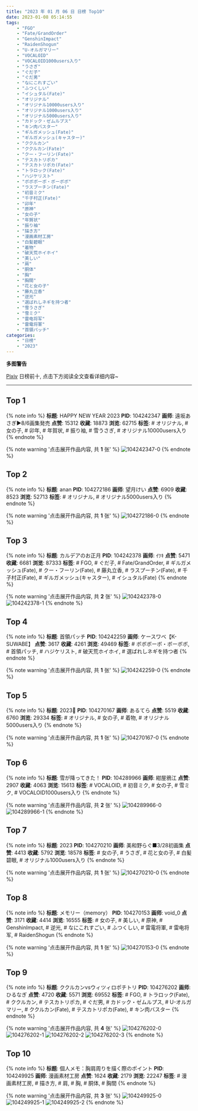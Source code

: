 ```yaml
---
title: "2023 年 01 月 06 日 日榜 Top10"
date: 2023-01-08 05:14:55
tags:
    - "FGO"
    - "Fate/GrandOrder"
    - "GenshinImpact"
    - "RaidenShogun"
    - "U-オルガマリー"
    - "VOCALOID"
    - "VOCALOID1000users入り"
    - "うさぎ"
    - "ぐだ子"
    - "ぐだ男"
    - "なにこれすごい"
    - "ふつくしい"
    - "イシュタル(Fate)"
    - "オリジナル"
    - "オリジナル10000users入り"
    - "オリジナル1000users入り"
    - "オリジナル5000users入り"
    - "カドック・ゼムルプス"
    - "キン肉バスター"
    - "ギルガメッシュ(Fate)"
    - "ギルガメッシュ(キャスター)"
    - "ククルカン"
    - "ククルカン(Fate)"
    - "クー・フーリン(Fate)"
    - "テスカトリポカ"
    - "テスカトリポカ(Fate)"
    - "トラロック(Fate)"
    - "ハジケリスト"
    - "ボボボーボ・ボーボボ"
    - "ラスプーチン(Fate)"
    - "初音ミク"
    - "千子村正(Fate)"
    - "卯年"
    - "原神"
    - "女の子"
    - "年賀状"
    - "振り袖"
    - "描き方"
    - "漫画素材工房"
    - "白髪碧眼"
    - "着物"
    - "破天荒ホイホイ"
    - "美しい"
    - "肩"
    - "胴体"
    - "胸"
    - "胸間"
    - "花と女の子"
    - "藤丸立香"
    - "逆光"
    - "選ばれしネギを持つ者"
    - "雪うさぎ"
    - "雪ミク"
    - "雷电将军"
    - "雷電将軍"
    - "首領パッチ"
categories:
    - "日榜"
    - "2023"
---
```


<i class="fa fa-triangle-exclamation"></i>**多图警告**<i class="fa fa-triangle-exclamation"></i>

[Pixiv](https://www.pixiv.net/) 日榜前十, 点击下方阅读全文查看详细内容~

<!-- more -->

---

## Top 1

{% note info %}
**标题**: HAPPY NEW YEAR 2023
**PID**: 104242347 **画师**: 遠坂あさぎ▶8/6画集発売
**点赞**: 15312 **收藏**: 18873 **浏览**: 62715
**标签**: # オリジナル, # 女の子, # 卯年, # 年賀状, # 振り袖, # 雪うさぎ, # オリジナル10000users入り
{% endnote %}

{% note warning '点击展开作品内容, 共 **1** 张' %}
![104242347-0](https://i.pixiv.re/img-original/img/2023/01/05/00/00/24/104242347_p0.jpg)
{% endnote %}

## Top 2

{% note info %}
**标题**: anan
**PID**: 104272186 **画师**: 望月けい
**点赞**: 6909 **收藏**: 8523 **浏览**: 52713
**标签**: # オリジナル, # オリジナル5000users入り
{% endnote %}

{% note warning '点击展开作品内容, 共 **1** 张' %}
![104272186-0](https://i.pixiv.re/img-original/img/2023/01/06/00/58/51/104272186_p0.png)
{% endnote %}

## Top 3

{% note info %}
**标题**: カルデアのお正月
**PID**: 104242378 **画师**: ｲﾂｷ
**点赞**: 5471 **收藏**: 6681 **浏览**: 87333
**标签**: # FGO, # ぐだ子, # Fate/GrandOrder, # ギルガメッシュ(Fate), # クー・フーリン(Fate), # 藤丸立香, # ラスプーチン(Fate), # 千子村正(Fate), # ギルガメッシュ(キャスター), # イシュタル(Fate)
{% endnote %}

{% note warning '点击展开作品内容, 共 **2** 张' %}
![104242378-0](https://i.pixiv.re/img-original/img/2023/01/05/00/00/32/104242378_p0.png)
![104242378-1](https://i.pixiv.re/img-original/img/2023/01/05/00/00/32/104242378_p1.png)
{% endnote %}

## Top 4

{% note info %}
**标题**: 首領パッチ
**PID**: 104242259 **画师**: ケースワベ【K-SUWABE】
**点赞**: 3617 **收藏**: 4261 **浏览**: 49469
**标签**: # ボボボーボ・ボーボボ, # 首領パッチ, # ハジケリスト, # 破天荒ホイホイ, # 選ばれしネギを持つ者
{% endnote %}

{% note warning '点击展开作品内容, 共 **1** 张' %}
![104242259-0](https://i.pixiv.re/img-original/img/2023/01/05/00/00/06/104242259_p0.jpg)
{% endnote %}

## Top 5

{% note info %}
**标题**: 2023🐰
**PID**: 104270167 **画师**: あるてら
**点赞**: 5519 **收藏**: 6760 **浏览**: 29334
**标签**: # オリジナル, # 女の子, # 着物, # オリジナル5000users入り
{% endnote %}

{% note warning '点击展开作品内容, 共 **1** 张' %}
![104270167-0](https://i.pixiv.re/img-original/img/2023/01/06/00/00/12/104270167_p0.png)
{% endnote %}

## Top 6

{% note info %}
**标题**: 雪が降ってきた！
**PID**: 104289966 **画师**: 紺屋鴉江
**点赞**: 2907 **收藏**: 4063 **浏览**: 15613
**标签**: # VOCALOID, # 初音ミク, # 女の子, # 雪ミク, # VOCALOID1000users入り
{% endnote %}

{% note warning '点击展开作品内容, 共 **2** 张' %}
![104289966-0](https://i.pixiv.re/img-original/img/2023/01/06/20/08/57/104289966_p0.jpg)
![104289966-1](https://i.pixiv.re/img-original/img/2023/01/06/20/08/57/104289966_p1.jpg)
{% endnote %}

## Top 7

{% note info %}
**标题**: 2023
**PID**: 104270210 **画师**: 美和野らぐ■3/28初画集
**点赞**: 4413 **收藏**: 5792 **浏览**: 18578
**标签**: # 女の子, # うさぎ, # 花と女の子, # 白髪碧眼, # オリジナル1000users入り
{% endnote %}

{% note warning '点击展开作品内容, 共 **1** 张' %}
![104270210-0](https://i.pixiv.re/img-original/img/2023/01/06/00/00/21/104270210_p0.png)
{% endnote %}

## Top 8

{% note info %}
**标题**: メモリー（memory）
**PID**: 104270153 **画师**: void_0
**点赞**: 3171 **收藏**: 4414 **浏览**: 16555
**标签**: # 女の子, # 美しい, # 原神, # GenshinImpact, # 逆光, # なにこれすごい, # ふつくしい, # 雷電将軍, # 雷电将军, # RaidenShogun
{% endnote %}

{% note warning '点击展开作品内容, 共 **1** 张' %}
![104270153-0](https://i.pixiv.re/img-original/img/2023/01/06/00/00/08/104270153_p0.jpg)
{% endnote %}

## Top 9

{% note info %}
**标题**: ククルカンvsウィツィロポチトリ
**PID**: 104276202 **画师**: ひるなぎ
**点赞**: 4720 **收藏**: 5571 **浏览**: 69552
**标签**: # FGO, # トラロック(Fate), # ククルカン, # テスカトリポカ, # ぐだ男, # カドック・ゼムルプス, # U-オルガマリー, # ククルカン(Fate), # テスカトリポカ(Fate), # キン肉バスター
{% endnote %}

{% note warning '点击展开作品内容, 共 **4** 张' %}
![104276202-0](https://i.pixiv.re/img-original/img/2023/01/06/06/00/02/104276202_p0.jpg)
![104276202-1](https://i.pixiv.re/img-original/img/2023/01/06/06/00/02/104276202_p1.jpg)
![104276202-2](https://i.pixiv.re/img-original/img/2023/01/06/06/00/02/104276202_p2.jpg)
![104276202-3](https://i.pixiv.re/img-original/img/2023/01/06/06/00/02/104276202_p3.jpg)
{% endnote %}

## Top 10

{% note info %}
**标题**: 個人メモ：胸肩周りを描く際のポイント
**PID**: 104249925 **画师**: 漫画素材工房
**点赞**: 1624 **收藏**: 2179 **浏览**: 22247
**标签**: # 漫画素材工房, # 描き方, # 肩, # 胸, # 胴体, # 胸間
{% endnote %}

{% note warning '点击展开作品内容, 共 **3** 张' %}
![104249925-0](https://i.pixiv.re/img-original/img/2023/01/05/08/00/04/104249925_p0.jpg)
![104249925-1](https://i.pixiv.re/img-original/img/2023/01/05/08/00/04/104249925_p1.jpg)
![104249925-2](https://i.pixiv.re/img-original/img/2023/01/05/08/00/04/104249925_p2.jpg)
{% endnote %}
